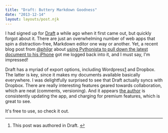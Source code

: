 ```yaml
---
title: "Draft: Buttery Markdown Goodness"
date: "2013-12-14"
layout: layouts/post.njk
---
```


I had signed up for [Draft](http://draftin.com) a while ago when it first came
out, but quickly forgot about it. There are just an overwhelming number of web
apps that spin a distraction-free, Markdown editor one way or another. Yet, a
recent blog post from [@philgr](https://twitter.com/philgr) about
[using Pythonista to pull down the latest document to his iPhone](http://philgr.com/blog/open-your-last-draftin-article-in-your-ios-text-editor)
got me logged back into it, and I must say, I'm impressed!

Draft has a myriad of export options, including Wordpress[1](#fn1) and Dropbox.
The latter is key, since it makes my documents available basically everywhere. I
was delightfully surprised to see that Draft actually syncs with Dropbox. There
are really interesting features geared towards collaboration, which are neat
(comments, versioning). And it appears
[the author](https://twitter.com/natekontny) is consistently updating the app,
and charging for premium features, which is great to see.

It's free to use, so check it out.

---

1. This post was authored in Draft. [↩](#fnref1)
